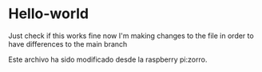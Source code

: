 # Hello-world
Just check if this works fine
now I'm making changes to the file in order to have differences to the main branch

Este archivo ha sido modificado desde la raspberry pi:zorro.
